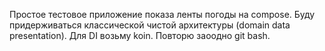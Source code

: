 Простое тестовое приложение показа ленты погоды на compose.
Буду придерживаться классической чистой архитектуры (domain data presentation).
Для DI возьму koin.
Повторю заоодно git bash.
